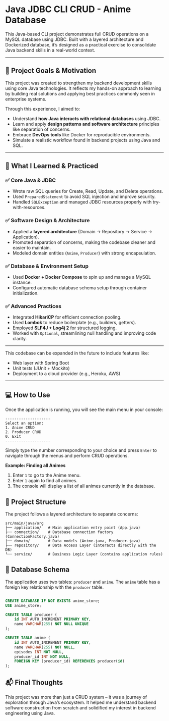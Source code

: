 # Java JDBC CLI CRUD - Anime Database

This Java-based CLI project demonstrates full CRUD operations on a MySQL database using JDBC. Built with a layered architecture and Dockerized database, it’s designed as a practical exercise to consolidate Java backend skills in a real-world context.

---

## 🎯 Project Goals & Motivation

This project was created to strengthen my backend development skills using core Java technologies. It reflects my hands-on approach to learning by building real solutions and applying best practices commonly seen in enterprise systems.

Through this experience, I aimed to:

- Understand **how Java interacts with relational databases** using JDBC.
- Learn and apply **design patterns and software architecture** principles like separation of concerns.
- Embrace **DevOps tools** like Docker for reproducible environments.
- Simulate a realistic workflow found in backend projects using Java and SQL.

---

## 🚀 What I Learned & Practiced

### ✅ Core Java & JDBC

- Wrote raw SQL queries for Create, Read, Update, and Delete operations.
- Used `PreparedStatement` to avoid SQL injection and improve security.
- Handled `SQLException` and managed JDBC resources properly with try-with-resources.

### ✅ Software Design & Architecture

- Applied a **layered architecture** (Domain → Repository → Service → Application).
- Promoted separation of concerns, making the codebase cleaner and easier to maintain.
- Modeled domain entities (`Anime`, `Producer`) with strong encapsulation.

### ✅ Database & Environment Setup

- Used **Docker + Docker Compose** to spin up and manage a MySQL instance.
- Configured automatic database schema setup through container initialization.

### ✅ Advanced Practices

- Integrated **HikariCP** for efficient connection pooling.
- Used **Lombok** to reduce boilerplate (e.g., builders, getters).
- Employed **SLF4J + Log4j 2** for structured logging.
- Worked with `Optional`, streamlining null handling and improving code clarity.

---

This codebase can be expanded in the future to include features like:

- Web layer with Spring Boot
- Unit tests (JUnit + Mockito)
- Deployment to a cloud provider (e.g., Heroku, AWS)

---
## 💻 How to Use

Once the application is running, you will see the main menu in your console:

```
--------------------
Select an option:
1. Anime CRUD
2. Producer CRUD
0. Exit
--------------------
```
Simply type the number corresponding to your choice and press `Enter` to navigate through the menus and perform CRUD operations.

**Example: Finding all Animes**
1.  Enter `1` to go to the Anime menu.
2.  Enter `1` again to find all animes.
3.  The console will display a list of all animes currently in the database.

## 📂 Project Structure

The project follows a layered architecture to separate concerns:

```
src/main/java/org
├── application/   # Main application entry point (App.java)
├── connection/    # Database connection factory (ConnectionFactory.java)
├── domain/        # Data models (Anime.java, Producer.java)
├── repository/    # Data Access Layer (interacts directly with the DB)
└── service/       # Business Logic Layer (contains application rules)
```

## 📝 Database Schema

The application uses two tables: `producer` and `anime`. The `anime` table has a foreign key relationship with the `producer` table.

```sql

CREATE DATABASE IF NOT EXISTS anime_store;
USE anime_store;

CREATE TABLE producer (
    id INT AUTO_INCREMENT PRIMARY KEY,
    name VARCHAR(255) NOT NULL UNIQUE
);

CREATE TABLE anime (
    id INT AUTO_INCREMENT PRIMARY KEY,
    name VARCHAR(255) NOT NULL,
    episodes INT NOT NULL,
    producer_id INT NOT NULL,
    FOREIGN KEY (producer_id) REFERENCES producer(id)
);

```

## 📬 Final Thoughts

This project was more than just a CRUD system – it was a journey of exploration through Java’s ecosystem. It helped me understand backend software construction from scratch and solidified my interest in backend engineering using Java.

